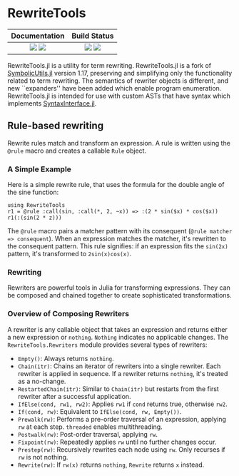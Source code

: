 # RewriteTools

[docs]:https://willow-ahrens.github.io/RewriteTools.jl/stable
[ddocs]:https://willow-ahrens.github.io/RewriteTools.jl/dev
[ci]:https://github.com/willow-ahrens/RewriteTools.jl/actions/workflows/ci.yml?query=branch%3Amain
[cov]:https://codecov.io/gh/willow-ahrens/RewriteTools.jl

[docs_ico]:https://img.shields.io/badge/docs-stable-blue.svg
[ddocs_ico]:https://img.shields.io/badge/docs-dev-blue.svg
[ci_ico]:https://github.com/willow-ahrens/RewriteTools.jl/actions/workflows/ci.yml/badge.svg?branch=main
[cov_ico]:https://codecov.io/gh/willow-ahrens/RewriteTools.jl/branch/main/graph/badge.svg

| **Documentation**                             | **Build Status**                      |
|:---------------------------------------------:|:-------------------------------------:|
| [![][docs_ico]][docs] [![][ddocs_ico]][ddocs] | [![][ci_ico]][ci] [![][cov_ico]][cov] |

RewriteTools.jl is a utility for term rewriting. RewriteTools.jl is a
fork of [SymbolicUtils.jl](https://github.com/JuliaSymbolics/SymbolicUtils.jl)
version 1.17, preserving and simplifying only the functionality related to term
rewriting. The semantics of rewriter objects is different, and new ``expanders'' have been added which enable program enumeration. RewriteTools.jl is intended for use with custom ASTs that have syntax
which implements
[SyntaxInterface.jl](https://github.com/willow-ahrens/SyntaxInterface.jl).

## Rule-based rewriting

Rewrite rules match and transform an expression. A rule is written using the `@rule` macro and creates a callable `Rule` object.

### A Simple Example

Here is a simple rewrite rule, that uses the formula for the double angle of the sine function:

```julia:rewrite1
using RewriteTools
r1 = @rule :call(sin, :call(*, 2, ~x)) => :(2 * sin($x) * cos($x))
r1(:(sin(2 * z)))
```

The `@rule` macro pairs a matcher pattern with its consequent (`@rule matcher => consequent`). When an expression matches the matcher, it's rewritten to the consequent pattern. This rule signifies: if an expression fits the `sin(2x)` pattern, it's transformed to `2sin(x)cos(x)`.

### Rewriting

Rewriters are powerful tools in Julia for transforming expressions. They can be composed and chained together to create sophisticated transformations.

### Overview of Composing Rewriters

A rewriter is any callable object that takes an expression and returns either a new expression or `nothing`. `Nothing` indicates no applicable changes. The `RewriteTools.Rewriters` module provides several types of rewriters:

- `Empty()`: Always returns `nothing`.
- `Chain(itr)`: Chains an iterator of rewriters into a single rewriter. Each rewriter is applied in sequence. If a rewriter returns `nothing`, it's treated as a no-change.
- `RestartedChain(itr)`: Similar to `Chain(itr)` but restarts from the first rewriter after a successful application.
- `IfElse(cond, rw1, rw2)`: Applies `rw1` if `cond` returns true, otherwise `rw2`.
- `If(cond, rw)`: Equivalent to `IfElse(cond, rw, Empty())`.
- `Prewalk(rw)`: Performs a pre-order traversal of an expression, applying `rw` at each step. `threaded` enables multithreading.
- `Postwalk(rw)`: Post-order traversal, applying `rw`.
- `Fixpoint(rw)`: Repeatedly applies `rw` until no further changes occur.
- `Prestep(rw)`: Recursively rewrites each node using `rw`. Only recurses if `rw` is not nothing.
- `Rewrite(rw)`: If `rw(x)` returns `nothing`, `Rewrite` returns `x` instead.
